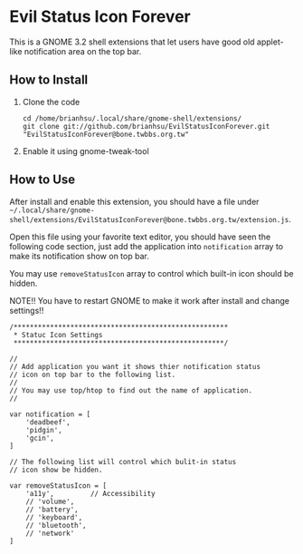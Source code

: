 Evil Status Icon Forever
========================

This is a GNOME 3.2 shell extensions that let users have good old applet-like notification area on the top bar.

How to Install
--------------

 1. Clone the code

        cd /home/brianhsu/.local/share/gnome-shell/extensions/
        git clone git://github.com/brianhsu/EvilStatusIconForever.git "EvilStatusIconForever@bone.twbbs.org.tw"

 2. Enable it using gnome-tweak-tool

How to Use
-----------

After install and enable this extension, you should have a file under `~/.local/share/gnome-shell/extensions/EvilStatusIconForever@bone.twbbs.org.tw/extension.js`.

Open this file using your favorite text editor, you should have seen the following code section, just add the application into ``notification`` array to make its notification show on top bar.

You may use `removeStatusIcon` array to control which built-in icon should be hidden.

NOTE!! You have to restart GNOME to make it work after install and change settings!!

    /*****************************************************
     * Statuc Icon Settings
     ****************************************************/
    
    //
    // Add application you want it shows thier notification status
    // icon on top bar to the following list.
    //
    // You may use top/htop to find out the name of application.
    //
    
    var notification = [
        'deadbeef',
        'pidgin',
        'gcin',
    ]

    // The following list will control which bulit-in status
    // icon show be hidden.
    
    var removeStatusIcon = [
        'a11y',         // Accessibility
        // 'volume',
        // 'battery',
        // 'keyboard',
        // 'bluetooth',
        // 'network'
    ]
   
